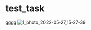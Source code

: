 # test_task
gggg
![1_photo_2022-05-27_15-27-39](https://user-images.githubusercontent.com/55112338/193457270-3304af90-f606-43ef-abed-3b25ae55a81b.jpg)
